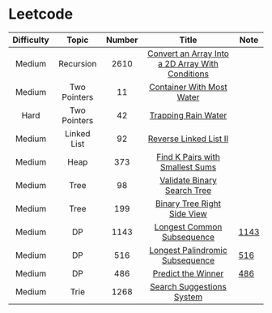 # Leetcode
| Difficulty | Topic | Number | Title | Note |
|:-----: |:-------:|:------:|:--------:| ---- |
| Medium | Recursion | 2610 | [Convert an Array Into a 2D Array With Conditions](https://leetcode.com/problems/convert-an-array-into-a-2d-array-with-conditions/description/) |  |
| Medium | Two Pointers | 11 | [Container With Most Water](https://leetcode.com/problems/container-with-most-water/description/) |  |
| Hard | Two Pointers | 42 | [Trapping Rain Water](https://leetcode.com/problems/trapping-rain-water/description/) | |
| Medium | Linked List | 92 | [Reverse Linked List II](https://leetcode.com/problems/reverse-linked-list-ii/description/) |  |
| Medium | Heap | 373 | [Find K Pairs with Smallest Sums](https://leetcode.com/problems/find-k-pairs-with-smallest-sums/description/) |  |
| Medium | Tree | 98 | [Validate Binary Search Tree](https://leetcode.com/problems/validate-binary-search-tree/) |  |
| Medium | Tree | 199 | [Binary Tree Right Side View](https://leetcode.com/problems/binary-tree-right-side-view/description/) |  |
| Medium | DP | 1143 | [Longest Common Subsequence](https://leetcode.com/problems/longest-common-subsequence/) | [1143](https://github.com/Cotidie/STEADY/tree/main/Algorithm/Leetcode/1143) |
| Medium | DP | 516 | [Longest Palindromic Subsequence](https://leetcode.com/problems/longest-palindromic-subsequence/)| [516](https://github.com/Cotidie/STEADY/tree/main/Algorithm/Leetcode/516) |
| Medium | DP | 486 | [Predict the Winner](https://leetcode.com/problems/predict-the-winner/) | [486](https://github.com/Cotidie/STEADY/tree/main/Algorithm/Leetcode/486) |
| Medium | Trie | 1268 | [Search Suggestions System](https://leetcode.com/problems/search-suggestions-system/) |  |